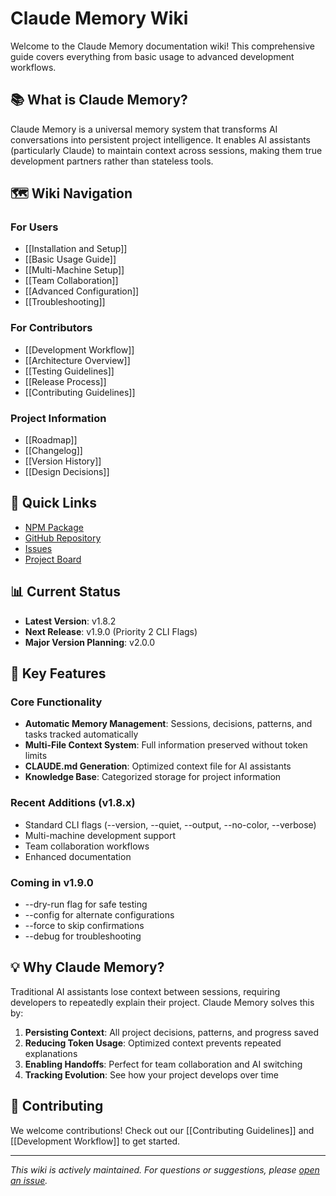 # Claude Memory Wiki

Welcome to the Claude Memory documentation wiki! This comprehensive guide covers everything from basic usage to advanced development workflows.

## 📚 What is Claude Memory?

Claude Memory is a universal memory system that transforms AI conversations into persistent project intelligence. It enables AI assistants (particularly Claude) to maintain context across sessions, making them true development partners rather than stateless tools.

## 🗺️ Wiki Navigation

### For Users
- [[Installation and Setup]]
- [[Basic Usage Guide]]
- [[Multi-Machine Setup]]
- [[Team Collaboration]]
- [[Advanced Configuration]]
- [[Troubleshooting]]

### For Contributors
- [[Development Workflow]]
- [[Architecture Overview]]
- [[Testing Guidelines]]
- [[Release Process]]
- [[Contributing Guidelines]]

### Project Information
- [[Roadmap]]
- [[Changelog]]
- [[Version History]]
- [[Design Decisions]]

## 🚀 Quick Links

- [NPM Package](https://www.npmjs.com/package/claude-memory)
- [GitHub Repository](https://github.com/robwhite4/claude-memory)
- [Issues](https://github.com/robwhite4/claude-memory/issues)
- [Project Board](https://github.com/users/robwhite4/projects/1)

## 📊 Current Status

- **Latest Version**: v1.8.2
- **Next Release**: v1.9.0 (Priority 2 CLI Flags)
- **Major Version Planning**: v2.0.0

## 🎯 Key Features

### Core Functionality
- **Automatic Memory Management**: Sessions, decisions, patterns, and tasks tracked automatically
- **Multi-File Context System**: Full information preserved without token limits
- **CLAUDE.md Generation**: Optimized context file for AI assistants
- **Knowledge Base**: Categorized storage for project information

### Recent Additions (v1.8.x)
- Standard CLI flags (--version, --quiet, --output, --no-color, --verbose)
- Multi-machine development support
- Team collaboration workflows
- Enhanced documentation

### Coming in v1.9.0
- --dry-run flag for safe testing
- --config for alternate configurations
- --force to skip confirmations
- --debug for troubleshooting

## 💡 Why Claude Memory?

Traditional AI assistants lose context between sessions, requiring developers to repeatedly explain their project. Claude Memory solves this by:

1. **Persisting Context**: All project decisions, patterns, and progress saved
2. **Reducing Token Usage**: Optimized context prevents repeated explanations
3. **Enabling Handoffs**: Perfect for team collaboration and AI switching
4. **Tracking Evolution**: See how your project develops over time

## 🤝 Contributing

We welcome contributions! Check out our [[Contributing Guidelines]] and [[Development Workflow]] to get started.

---

*This wiki is actively maintained. For questions or suggestions, please [open an issue](https://github.com/robwhite4/claude-memory/issues/new).*